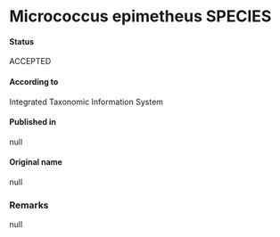 # Micrococcus epimetheus SPECIES

#### Status
ACCEPTED

#### According to
Integrated Taxonomic Information System

#### Published in
null

#### Original name
null

### Remarks
null